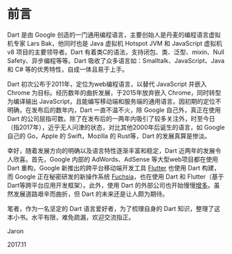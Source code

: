 # 前言

Dart 是由 Google 创造的一门通用编程语言，主要创始人是丹麦的编程语言虚拟机专家 Lars Bak，他同时也是 Java 虚拟机 Hotspot JVM 和 JavaScript 虚拟机 v8 项目的主要领导者。Dart 有着类C的语法，支持闭包、类、泛型、mixin、Null Safety、异步编程等等。Dart 吸收了众多语言如：Smalltalk、JavaScript、Java 和 C# 等的优秀特性，自成一体且易于上手。

Dart 初次公布于2011年，定位为web编程语言，以替代 JavaScript 并嵌入 Chrome 为目标。经历数年的曲折发展，于2015年放弃嵌入 Chrome，同时转型为编译输出 JavaScript，且能编写移动端和服务端的通用语言。因初期的定位不明确，在发布后的数年内，Dart 一直不温不火，除 Google 自己外，真正在使用 Dart 的公司屈指可数。除了在发布后的一两年内吸引了较多关注外，时至今日（指2017年），近乎无人问津的状态，对比其他2000年后诞生的语言，如 Google 自己的 Go，Apple 的 Swift，Mozilla 的 Rust等，Dart 的发展真算是惨淡。

幸好，随着发展方向的明确以及语言特性逐渐丰富和稳定，Dart 近两年的发展令人欣喜。首先，Google 内部的 AdWords、AdSense 等大型web项目都在使用 Dart 重构，Google 新推出的跨平台移动端开发工具 [Flutter](https://flutter.io/) 也使用 Dart 构建，而 Google 正在秘密研发的新操作系统 [Fuchsia](https://github.com/fuchsia-mirror)，也在使用 Dart 和 Flutter（基于Dart等跨平台应用开发框架）。此外，使用 Dart 的外部公司也开始慢慢[增多](https://www.dartlang.org/community/who-uses-dart)。虽然发展道路艰辛而曲折，但 Dart 的未来还是让人颇为期待。

笔者，作为一名坚定的 Dart 语言爱好者，为了梳理自身的 Dart 知识，整理了这本小书。水平有限，难免疏漏，欢迎交流指正。

Jaron

2017.11
